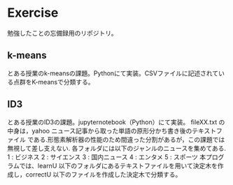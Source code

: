 # Exercise
勉強したことの忘備録用のリポジトリ。

## k-means
とある授業のk-meansの課題。Pythonにて実装。CSVファイルに記述されている点群をK-meansで分類する。

## ID3
とある授業のID3の課題。jupyternotebook（Python）にて実装。
fileXX.txt の中身は，yahoo ニュース記事から取った単語の原形分かち書き後のテキストファイル である.形態素解析器の性能のため間違った分割があるが，この課題では無視して差し支えない. 各フォルダには以下のジャンルのニュースを集めてある.
1 : ビジネス
2 : サイエンス
3 : 国内ニュース
4 : エンタメ
5 : スポーツ
本プログラムでは、learnU 以下のフォルダにあるテキストファイルを用いて決定木を作成し，correctU 以下のファイルを作成した決定木で分類する。
